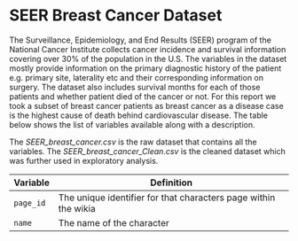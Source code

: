 # SEER Breast Cancer Dataset

The Surveillance, Epidemiology, and End Results (SEER) program of the National Cancer Institute collects cancer incidence and survival information covering over 30% of the population in the U.S. The variables in the dataset mostly provide information on the primary diagnostic history of the patient e.g. primary site, laterality etc and their corresponding information on surgery. The dataset also includes survival months for each of those patients and whether patient died of the cancer or not. For this report we took a subset of breast cancer patients as breast cancer as a disease case is the highest cause of death behind cardiovascular disease. The table below shows the list of variables available along with a description.

The *SEER_breast_cancer.csv* is the raw dataset that contains all the variables. The *SEER_breast_cancer_Clean.csv* is the cleaned dataset which was further used in exploratory analysis.

Variable | Definition
---|---------
`page_id` | The unique identifier for that characters page within the wikia
`name` | The name of the character
